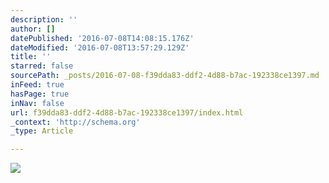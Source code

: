 ```yaml
---
description: ''
author: []
datePublished: '2016-07-08T14:08:15.176Z'
dateModified: '2016-07-08T13:57:29.129Z'
title: ''
starred: false
sourcePath: _posts/2016-07-08-f39dda83-ddf2-4d88-b7ac-192338ce1397.md
inFeed: true
hasPage: true
inNav: false
url: f39dda83-ddf2-4d88-b7ac-192338ce1397/index.html
_context: 'http://schema.org'
_type: Article

---
```

![](https://the-grid-user-content.s3-us-west-2.amazonaws.com/30d39e97-2b44-4bcd-bdbb-7ae363878fbc.jpg)